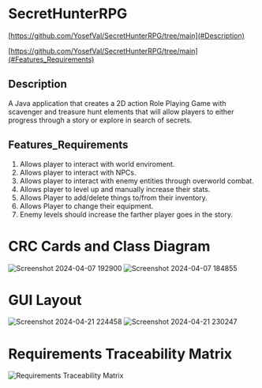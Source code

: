 # SecretHunterRPG

[https://github.com/YosefVal/SecretHunterRPG/tree/main](#Description)

[https://github.com/YosefVal/SecretHunterRPG/tree/main](#Features_Requirements)

## Description
A Java application that creates a 2D action Role Playing Game with scavenger and treasure hunt elements that will allow players to either progress through a story or explore in search of secrets.

## Features_Requirements
1. Allows player to interact with world enviroment.
2. Allows player to interact with NPCs.
3. Allows player to interact with enemy entities through overworld combat.
4. Allows player to level up and manually increase their stats.
5. Allows Player to add/delete things to/from their inventory.
6. Allows Player to change their equipment.
7. Enemy levels should increase the farther player goes in the story.

# CRC Cards and Class Diagram
![Screenshot 2024-04-07 192900](https://github.com/YosefVal/SecretHunterRPG/assets/164386596/93fb1861-3c77-4f2c-ab85-29761a65d1bb)
![Screenshot 2024-04-07 184855](https://github.com/YosefVal/SecretHunterRPG/assets/164386596/07b06801-0102-421e-a0e0-a0e3de475bb7)

# GUI Layout
![Screenshot 2024-04-21 224458](https://github.com/YosefVal/SecretHunterRPG/assets/164386596/ce44c0fd-baf1-42ad-8faa-7ee6d6e9cbbd)
![Screenshot 2024-04-21 230247](https://github.com/YosefVal/SecretHunterRPG/assets/164386596/d3fe491f-cae1-4aa1-882d-211e955bbf20)

# Requirements Traceability Matrix
![Requirements Traceability Matrix](https://github.com/YosefVal/SecretHunterRPG/assets/164386596/4d6719f4-6166-4dfd-b022-53c8e4ca4dbd)
